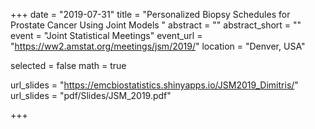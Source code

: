 +++
date = "2019-07-31"
title = "Personalized Biopsy Schedules for Prostate Cancer Using Joint Models "
abstract = ""
abstract_short = ""
event = "Joint Statistical Meetings"
event_url = "https://ww2.amstat.org/meetings/jsm/2019/"
location = "Denver, USA"

selected = false
math = true

url_slides = "https://emcbiostatistics.shinyapps.io/JSM2019_Dimitris/"
url_slides = "pdf/Slides/JSM_2019.pdf"

+++